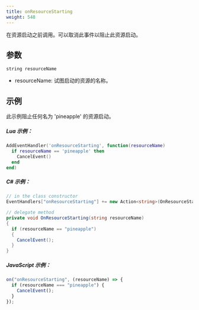 ```yaml
---
title: onResourceStarting
weight: 548
---
```


在资源启动之前调用。可以取消此事件以阻止此资源启动。

参数
----------

```
string resourceName
```

- resourceName: 试图启动的资源的名称。

示例
--------
此示例阻止任何名为 'pineapple' 的资源启动。

##### Lua 示例：
```lua
AddEventHandler('onResourceStarting', function(resourceName)
  if resourceName == 'pineapple' then
    CancelEvent()
  end
end)
```

##### C\# 示例：
```csharp
// in the class constructor
EventHandlers["onResourceStarting"] += new Action<string>(OnResourceStarting);

// delegate method
private void OnResourceStarting(string resourceName)
{
  if (resourceName == "pineapple")
  {
    CancelEvent();
  }
}
```

##### JavaScript 示例：
```js
on("onResourceStarting", (resourceName) => {
  if (resourceName === "pineapple") {
    CancelEvent();
  }
});
```
